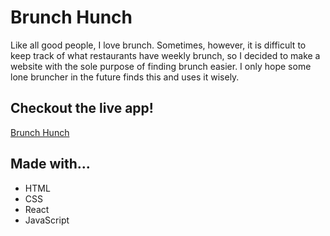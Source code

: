 # Brunch Hunch

Like all good people, I love brunch. Sometimes, however, it is difficult to keep track of what restaurants have weekly brunch, so I decided to make a website with the sole purpose of finding brunch easier. I only hope some lone bruncher in the future finds this and uses it wisely.

## Checkout the live app!
[Brunch Hunch]()

## Made with...
- HTML
- CSS
- React
- JavaScript